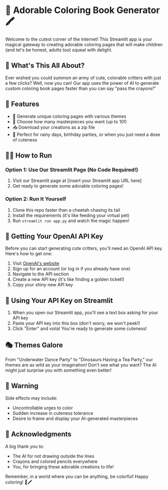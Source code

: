 # 🐘 Adorable Coloring Book Generator 🖍️

Welcome to the cutest corner of the internet! This Streamlit app is your magical gateway to creating adorable coloring pages that will make children (and let's be honest, adults too) squeal with delight.

## 🌟 What's This All About?

Ever wished you could summon an army of cute, colorable critters with just a few clicks? Well, now you can! Our app uses the power of AI to generate custom coloring book pages faster than you can say "pass the crayons!"

## 🚀 Features

- 🎨 Generate unique coloring pages with various themes
- 🔢 Choose how many masterpieces you want (up to 10!)
- 📥 Download your creations as a zip file
- 🌈 Perfect for rainy days, birthday parties, or when you just need a dose of cuteness

## 🏃‍♂️ How to Run

### Option 1: Use Our Streamlit Page (No Code Required!)

1. Visit our Streamlit page at [insert your Streamlit app URL here]
2. Get ready to generate some adorable coloring pages!

### Option 2: Run It Yourself

1. Clone this repo faster than a cheetah chasing its tail
2. Install the requirements (it's like feeding your virtual pet)
3. Run `streamlit run app.py` and watch the magic happen!

## 🔑 Getting Your OpenAI API Key

Before you can start generating cute critters, you'll need an OpenAI API key. Here's how to get one:

1. Visit [OpenAI's website](https://openai.com/api/)
2. Sign up for an account (or log in if you already have one)
3. Navigate to the API section
4. Create a new API key (it's like finding a golden ticket!)
5. Copy your shiny new API key

## 🎨 Using Your API Key on Streamlit

1. When you open our Streamlit app, you'll see a text box asking for your API key
2. Paste your API key into this box (don't worry, we won't peek!)
3. Click "Enter" and voila! You're ready to generate some cuteness!

## 🎭 Themes Galore

From "Underwater Dance Party" to "Dinosaurs Having a Tea Party," our themes are as wild as your imagination! Don't see what you want? The AI might just surprise you with something even better!

## 🚨 Warning

Side effects may include:
- Uncontrollable urges to color
- Sudden increase in cuteness tolerance
- Desire to frame and display your AI-generated masterpieces

## 🙏 Acknowledgments

A big thank you to:
- The AI for not drawing outside the lines
- Crayons and colored pencils everywhere
- You, for bringing these adorable creations to life!

Remember, in a world where you can be anything, be colorful! Happy coloring! 🌈🖍️
